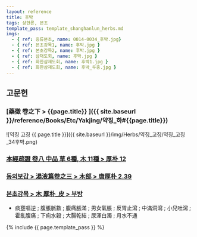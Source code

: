 ```yaml
---
layout: reference
title: 후박
tags: 상한론, 본초
template_pass: template_shanghanlun_herbs.md
imgs:
  - { ref: 증류본초, name: 0014-0034_후박.jpg}
  - { ref: 본초강목1, name: 후박.jpg }
  - { ref: 본초강목2, name: 후박.jpg }
  - { ref: 삼재도회, name: 후박.jpg }
  - { ref: 화한삼재도회, name: 후박1.jpg }
  - { ref: 화한삼재도회, name: 후박_두충.jpg }
---
```



## 고문헌

### [藥徵 卷之下 > {{page.title}} ]({{ site.baseurl }}/reference/Books/Etc/Yakjing/약징_하#{{page.title}})

![약징 고징 {{ page.title }}]({{ site.baseurl }}/img/Herbs/약징_고징/약징_고징_34후박.png)

### [本經疏證 卷八 中品 草 6種, 木 11種 > 厚朴 12](https://mediclassics.kr/books/154/volume/8/#content_80)

### [동의보감 > 湯液篇卷之三 > 木部 >  唐厚朴 2.39](https://mediclassics.kr/books/8/volume/22/#content_989)

### [본초강목 > 木	厚朴_皮 > 부방]()

* 痰壅嘔逆 ; 腹脹脈數 ; 腹痛脹滿 ; 男女氣脹 ; 反胃止瀉 ; 中滿洞瀉 ; 小兒吐瀉 ; 霍亂腹痛 ; 下痢水穀 ; 大腸乾結 ; 尿渾白濁 ; 月水不通


{% include {{ page.template_pass }} %}
